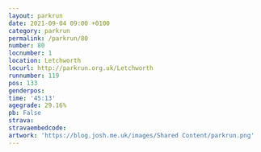 ```yaml
---
layout: parkrun
date: 2021-09-04 09:00 +0100
category: parkrun
permalink: /parkrun/80
number: 80
locnumber: 1
location: Letchworth
locurl: http://parkrun.org.uk/Letchworth
runnumber: 119
pos: 133
genderpos: 
time: '45:13'
agegrade: 29.16%
pb: False
strava: 
stravaembedcode:
artwork: 'https://blog.josh.me.uk/images/Shared Content/parkrun.png'
---
```

